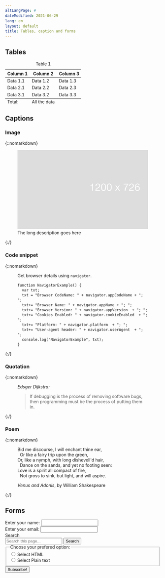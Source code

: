 ```yaml
---
altLangPage: #
dateModified: 2021-06-29
lang: en
layout: default
title: Tables, caption and forms
---
```

## Tables
<table class="wb-tables table">
  <caption>Table 1</caption>
  <tfoot>
    <tr>
      <td>Total:</td>
      <td>All the data</td>
      <td></td>
    </tr>
  </tfoot>
  <thead>
    <tr>
      <th>Column 1</th>
      <th>Column 2</th>
      <th>Column 3</th>
    </tr>
  </thead>
  <tbody>
    <tr>
      <td>Data 1.1</td>
      <td>Data 1.2</td>
      <td>Data 1.3</td>
    </tr>
    <tr>
      <td>Data 2.1</td>
      <td>Data 2.2</td>
      <td>Data 2.3</td>
    </tr>
    <tr>
      <td>Data 3.1</td>
      <td>Data 3.2</td>
      <td>Data 3.3</td>
    </tr>
  </tbody>
</table>

## Captions

### Image
{::nomarkdown}
<figure class="thumbnail">
  <img src="../images/ip-cover-image.jpg" alt="Long description after the image" class="img-responsive">
  <figcaption>The long description goes here<figcaption>
</figure>
{:/}

### Code snippet
{::nomarkdown}
<figure class="panel panel-default">
  <figcaption class="panel-heading"><p class="panel-title">Get browser details using <code>navigator</code>.</p></figcaption>
  <pre class="panel-body"><code>function NavigatorExample() {
  var txt;
  txt = "Browser CodeName: " + navigator.appCodeName + "; ";
  txt+= "Browser Name: " + navigator.appName + "; ";
  txt+= "Browser Version: " + navigator.appVersion  + "; ";
  txt+= "Cookies Enabled: " + navigator.cookieEnabled  + "; ";
  txt+= "Platform: " + navigator.platform  + "; ";
  txt+= "User-agent header: " + navigator.userAgent  + "; ";
  console.log("NavigatorExample", txt);
}</code></pre>
</figure>
{:/}

### Quotation
{::nomarkdown}
<figure>
  <figcaption><cite>Edsger Dijkstra:</cite></figcaption>
  <blockquote>If debugging is the process of removing software bugs,
  then programming must be the process of putting them in.</blockquote>
</figure>
{:/}

### Poem
{::nomarkdown}
<figure>
  <p style="white-space:pre">Bid me discourse, I will enchant thine ear,
  Or like a fairy trip upon the green,
Or, like a nymph, with long dishevell'd hair,
  Dance on the sands, and yet no footing seen:
Love is a spirit all compact of fire,
  Not gross to sink, but light, and will aspire.</p>
  <figcaption><cite>Venus and Adonis</cite>,
    by William Shakespeare</figcaption>
</figure>
{:/}

## Forms

<form action="" method="get">
  <div class="form-group">
    <label for="name" class="control-label">Enter your name: </label>
    <input type="text" class="form-control" name="name" id="name" required>
  </div>
  <div class="form-group">
    <label for="email" class="control-label">Enter your email: </label>
    <input type="email" class="form-control" name="email" id="email" required>
  </div>
  <div class="form-group">
    <label for="btngrp-search2" class="wb-inv">Search</label>
    <div class="input-group">
      <input type="text" class="form-control" id="btngrp-search2" placeholder="Search this page..." />
      <span class="input-group-btn">
      <button class="btn btn-default" type="button">Search</button>
      </span>
    </div>
  </div>
  <fieldset class="chkbxrdio-grp">
    <legend>Choose your prefered option:</legend>
    <div class="radio">
      <label>
        <input type="radio" name="radio"> Select HTML
      </label>
    </div>
    <div class="radio">
      <label>
        <input type="radio" name="radio"> Select Plain text
      </label>
    </div>
  </fieldset>
  <div class="form-group">
    <input type="submit" class="btn btn-primary" value="Subscribe!">
  </div>
</form>
